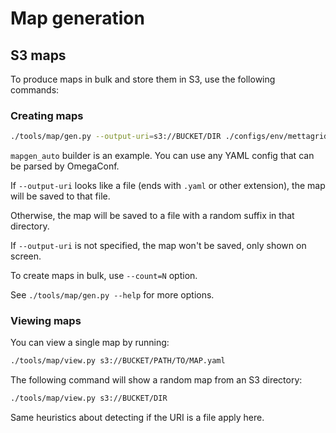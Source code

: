# Map generation

## S3 maps

To produce maps in bulk and store them in S3, use the following commands:

### Creating maps

```bash
./tools/map/gen.py --output-uri=s3://BUCKET/DIR ./configs/env/mettagrid/map_builder/mapgen_auto.yaml
```

`mapgen_auto` builder is an example. You can use any YAML config that can be parsed by OmegaConf.

If `--output-uri` looks like a file (ends with `.yaml` or other extension), the map will be saved to that file.

Otherwise, the map will be saved to a file with a random suffix in that directory.

If `--output-uri` is not specified, the map won't be saved, only shown on screen.

To create maps in bulk, use `--count=N` option.

See `./tools/map/gen.py --help` for more options.

### Viewing maps

You can view a single map by running:

```bash
./tools/map/view.py s3://BUCKET/PATH/TO/MAP.yaml
```

The following command will show a random map from an S3 directory:

```bash
./tools/map/view.py s3://BUCKET/DIR
```

Same heuristics about detecting if the URI is a file apply here.
